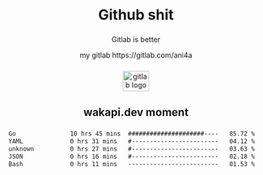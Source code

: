<h1 align="center">Github shit</h1>

###

<p align="center">Gitlab is better</p>

<p align="center">my gitlab https://gitlab.com/ani4a</p>

###

<div align="center">
  <img src="https://cdn.jsdelivr.net/gh/devicons/devicon/icons/gitlab/gitlab-original.svg" height="40" width="52" alt="gitlab logo"  />
</div>

###

<h2 align="center">wakapi.dev moment</h2>

###

<!--START_SECTION:waka-->

```txt
Go               10 hrs 45 mins  #####################----   85.72 %
YAML             0 hrs 31 mins   #------------------------   04.12 %
unknown          0 hrs 27 mins   #------------------------   03.63 %
JSON             0 hrs 16 mins   #------------------------   02.18 %
Bash             0 hrs 11 mins   -------------------------   01.53 %
```

<!--END_SECTION:waka-->

###
